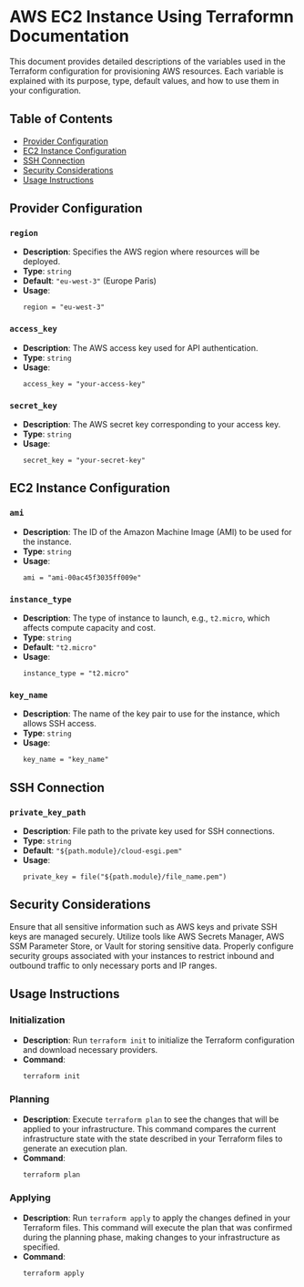 # AWS EC2 Instance Using Terraformn Documentation

This document provides detailed descriptions of the variables used in the Terraform configuration for provisioning AWS resources. Each variable is explained with its purpose, type, default values, and how to use them in your configuration.

## Table of Contents

- [Provider Configuration](#provider-configuration)
- [EC2 Instance Configuration](#ec2-instance-configuration)
- [SSH Connection](#ssh-connection)
- [Security Considerations](#security-considerations)
- [Usage Instructions](#usage-instructions)

## Provider Configuration

### `region`

- **Description**: Specifies the AWS region where resources will be deployed.
- **Type**: `string`
- **Default**: `"eu-west-3"` (Europe Paris)
- **Usage**:
  ```hcl
  region = "eu-west-3"

### `access_key`
- **Description**: The AWS access key used for API authentication.
- **Type**: `string`
- **Usage**:
  ```hcl
  access_key = "your-access-key"

### `secret_key`
- **Description**: The AWS secret key corresponding to your access key.
- **Type**: `string`
- **Usage**:
  ```hcl
  secret_key = "your-secret-key"

## EC2 Instance Configuration

### `ami`
- **Description**: The ID of the Amazon Machine Image (AMI) to be used for the instance.
- **Type**: `string`
- **Usage**:
  ```hcl
  ami = "ami-00ac45f3035ff009e"

### `instance_type`
- **Description**: The type of instance to launch, e.g., `t2.micro`, which affects compute capacity and cost.
- **Type**: `string`
- **Default**: `"t2.micro"`
- **Usage**:
  ```hcl
  instance_type = "t2.micro"

### `key_name`
- **Description**: The name of the key pair to use for the instance, which allows SSH access.
- **Type**: `string`
- **Usage**:
  ```hcl
  key_name = "key_name"

## SSH Connection
### `private_key_path`
- **Description**: File path to the private key used for SSH connections.
- **Type**: `string`
- **Default**: `"${path.module}/cloud-esgi.pem"`
- **Usage**:
  ```hcl
  private_key = file("${path.module}/file_name.pem")

## Security Considerations
Ensure that all sensitive information such as AWS keys and private SSH keys are managed securely. Utilize tools like AWS Secrets Manager, AWS SSM Parameter Store, or Vault for storing sensitive data.
Properly configure security groups associated with your instances to restrict inbound and outbound traffic to only necessary ports and IP ranges.

## Usage Instructions

### Initialization
- **Description**: Run `terraform init` to initialize the Terraform configuration and download necessary providers.
- **Command**:
  ```bash
  terraform init
  
### Planning
- **Description**: Execute `terraform plan` to see the changes that will be applied to your infrastructure. This command compares the current infrastructure state with the state described in your Terraform files to generate an execution plan.
- **Command**:
  ```bash
  terraform plan

### Applying
- **Description**: Run `terraform apply` to apply the changes defined in your Terraform files. This command will execute the plan that was confirmed during the planning phase, making changes to your infrastructure as specified.
- **Command**:
  ```bash
  terraform apply
